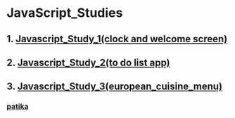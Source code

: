 # JavaScript_Studies
## 1. [Javascript_Study_1(clock and welcome screen)](https://github.com/KaderErgin/Javascript/tree/master/Javascript_Study_1)<br>
## 2. [Javascript_Study_2(to do list app)](https://github.com/KaderErgin/JavaScript/tree/master/Javascript_Study_2)<br>
## 3. [Javascript_Study_3(european_cuisine_menu)](https://github.com/KaderErgin/JavaScript/tree/master/Javascript_Study_3)  <br>
### [patika](https://academy.patika.dev/tr/profile)

